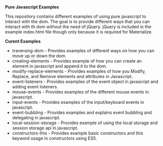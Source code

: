 **Pure Javascript Examples**

This repository contains different examples of using pure javascript to interact with the dom.
The goal is to provide different ways that you can interact with th dom without the need of jQuery.
jQuery is included in the example index.html file though only because it is required for Materialize.

**Curent Examples**
* traversing-dom - Provides examples of different ways on how you can move up or down the dom.
* creating-elements - Provides example of how you can create an element in javascript and append it to the dom.
* modify-replace-elements - Provides examples of how you Modify, Replace, and Remove elements and attributes in Javascript.
* event-listeners - Provides examples of the event object in javascript and adding event listeners.
* mouse-events - Provides examples of the different mouse events in javascript.
* input-events - Provides examples of the input/keyboard events in javascript.
* event-bubbling - Provides examples and explains event bubbling and delegating in javascript.
* local-session-storage - Provides example of using the local storage and session storage api in javascript.
* constructors-this - Provides example basic constructors and this keyword usage in constructors using ES5.
